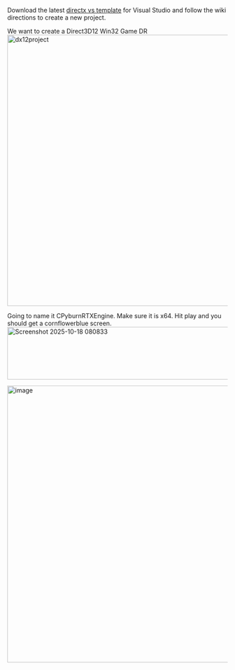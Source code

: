Download the latest [directx vs template](https://github.com/walbourn/directx-vs-templates/wiki) for Visual Studio and follow the wiki directions to create a new project.

We want to create a Direct3D12 Win32 Game DR 
<img width="1627" height="619" alt="dx12project" src="https://github.com/user-attachments/assets/07d2efcf-a179-4210-8dfd-1b51696a484b" />

Going to name it CPyburnRTXEngine. Make sure it is x64. Hit play and you should get a cornflowerblue screen.
<img width="688" height="120" alt="Screenshot 2025-10-18 080833" src="https://github.com/user-attachments/assets/eb49e53e-ce76-44f5-b7e2-f6b7ed9741b9" />

<img width="802" height="632" alt="image" src="https://github.com/user-attachments/assets/d9a4dacc-c8fa-4b11-936a-59874874908d" />
